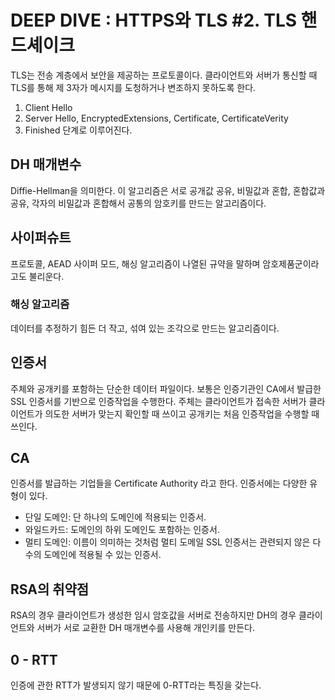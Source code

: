 # DEEP DIVE : HTTPS와 TLS #2. TLS 핸드셰이크

TLS는 전송 계층에서 보안을 제공하는 프로토콜이다. 클라이언트와 서버가 통신할 때 TLS를 통해 제 3자가 메시지를 도청하거나 변조하지 못하도록 한다.

1. Client Hello
2. Server Hello, EncryptedExtensions, Certificate, CertificateVerity
3. Finished
   단계로 이루어진다.

## DH 매개변수

Diffie-Hellman을 의미한다. 이 알고리즘은 서로 공개값 공유, 비밀값과 혼합, 혼합값과 공유, 각자의 비밀값과 혼합해서 공통의 암호키를 만드는 알고리즘이다.

## 사이퍼슈트

프로토콜, AEAD 사이퍼 모드, 해싱 알고리즘이 나열된 규약을 말하며 암호제품군이라고도 불리운다.

### 해싱 알고리즘

데이터를 추정하기 힘든 더 작고, 섞여 있는 조각으로 만드는 알고리즘이다.

## 인증서

주체와 공개키를 포함하는 단순한 데이터 파일이다. 보통은 인증기관인 CA에서 발급한 SSL 인증서를 기반으로 인증작업을 수행한다. 주체는 클라이언트가 접속한 서버가 클라이언트가 의도한 서버가 맞는지 확인할 때 쓰이고 공개키는 처음 인증작업을 수행할 때 쓰인다.

## CA

인증서를 발급하는 기업들을 Certificate Authority 라고 한다. 인증서에는 다양한 유형이 있다.

- 단일 도메인: 단 하나의 도메인에 적용되는 인증서.
- 와일드카드: 도메인의 하위 도메인도 포함하는 인증서.
- 멀티 도메인: 이름이 의미하는 것처럼 멀티 도메일 SSL 인증서는 관련되지 않은 다수의 도메인에 적용될 수 있는 인증서.

## RSA의 취약점

RSA의 경우 클라이언트가 생성한 임시 암호값을 서버로 전송하지만 DH의 경우 클라이언트와 서버가 서로 교환한 DH 매개변수를 사용해 개인키를 만든다.

## 0 - RTT

인증에 관한 RTT가 발생되지 않기 때문에 0-RTT라는 특징을 갖는다.
